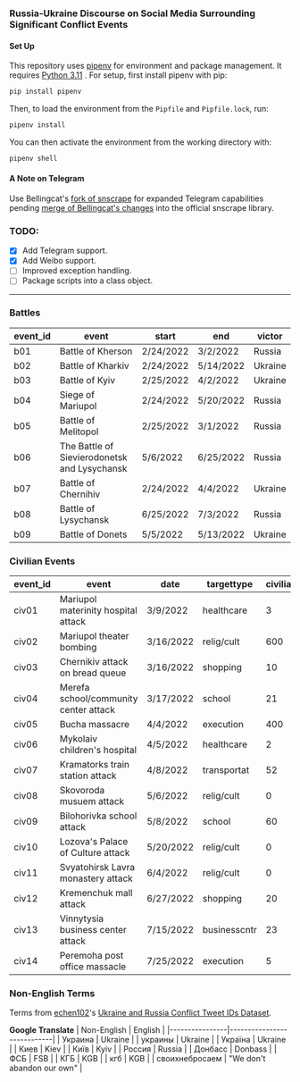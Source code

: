 ### Russia-Ukraine Discourse on Social Media Surrounding Significant Conflict Events

#### Set Up
This repository uses [pipenv](https://github.com/pypa/pipenv) for environment and package management. It requires [Python 3.11](https://www.python.org/downloads/)
. 
For setup, first install pipenv with pip:

```bash
pip install pipenv
```

Then, to load the environment from the `Pipfile` and `Pipfile.lock`, run:

```bash
pipenv install
```

You can then activate the environment from the working directory with:

```bash
pipenv shell
```

#### A Note on Telegram

Use Bellingcat's [fork of snscrape](https://github.com/bellingcat/snscrape) for expanded Telegram capabilities pending [merge of Bellingcat's changes](https://github.com/JustAnotherArchivist/snscrape/pull/413) into the official snscrape library.

### TODO:

- [x] Add Telegram support.
- [x] Add Weibo support.
- [ ] Improved exception handling.
- [ ] Package scripts into a class object.

---

### Battles

| event_id | event                                        | start     | end       | victor  |
|----------|----------------------------------------------|-----------|-----------|---------|
| b01      | Battle of Kherson                            | 2/24/2022 | 3/2/2022  | Russia  |
| b02      | Battle of Kharkiv                            | 2/24/2022 | 5/14/2022 | Ukraine |
| b03      | Battle of Kyiv                               | 2/25/2022 | 4/2/2022  | Ukraine |
| b04      | Siege of Mariupol                            | 2/24/2022 | 5/20/2022 | Russia  |
| b05      | Battle of Melitopol                          | 2/25/2022 | 3/1/2022  | Russia  |
| b06      | The Battle of Sievierodonetsk and Lysychansk | 5/6/2022  | 6/25/2022 | Russia  |
| b07      | Battle of Chernihiv                          | 2/24/2022 | 4/4/2022  | Ukraine |
| b08      | Battle of Lysychansk                         | 6/25/2022 | 7/3/2022  | Russia  |
| b09      | Battle of Donets                             | 5/5/2022  | 5/13/2022 | Ukraine |

### Civilian Events

| event_id | event                                 | date      | targettype   | civiliandeath |
|----------|---------------------------------------|-----------|--------------|---------------|
| civ01    | Mariupol materinity hospital attack   | 3/9/2022  | healthcare   | 3             |
| civ02    | Mariupol theater bombing              | 3/16/2022 | relig/cult   | 600           |
| civ03    | Chernikiv attack on bread queue       | 3/16/2022 | shopping     | 10            |
| civ04    | Merefa school/community center attack | 3/17/2022 | school       | 21            |
| civ05    | Bucha massacre                        | 4/4/2022  | execution    | 400           |
| civ06    | Mykolaiv children's hospital          | 4/5/2022  | healthcare   | 2             |
| civ07    | Kramatorks train station attack       | 4/8/2022  | transportat  | 52            |
| civ08    | Skovoroda musuem attack               | 5/6/2022  | relig/cult   | 0             |
| civ09    | Bilohorivka school  attack            | 5/8/2022  | school       | 60            |
| civ10    | Lozova's Palace of Culture attack     | 5/20/2022 | relig/cult   | 0             |
| civ11    | Svyatohirsk Lavra monastery attack    | 6/4/2022  | relig/cult   | 0             |
| civ12    | Kremenchuk mall attack                | 6/27/2022 | shopping     | 20            |
| civ13    | Vinnytysia business center attack     | 7/15/2022 | businesscntr | 23            |
| civ14    | Peremoha post office massacle         | 7/25/2022 | execution    | 5             |

### Non-English Terms
Terms from [echen102](https://github.com/echen102)'s [Ukraine and Russia Conflict Tweet IDs Dataset](https://github.com/echen102/ukraine-russia).

**Google Translate**
| Non-English    | English                    |
|----------------|----------------------------|
| Украина        | Ukraine                    |
| украины        | Ukraine                    |
| Україна        | Ukraine                    |
| Киев           | Kiev                       |
| Київ           | Kyiv                       |
| Россия         | Russia                     |
| Донбасс        | Donbass                    |
| ФСБ            | FSB                        |
| КГБ            | KGB                        |
| кгб            | KGB                        |
| своихнебросаем | "We don't abandon our own" |
